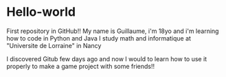 # Hello-world
First repository in GitHub!!
My name is Guillaume, i'm 18yo and i'm learning how to code in Python and Java
I study math and informatique at "Universite de Lorraine" in Nancy 

I discovered Gitub few days ago and now I would to learn how to use it properly to make a game project with some friends!!
